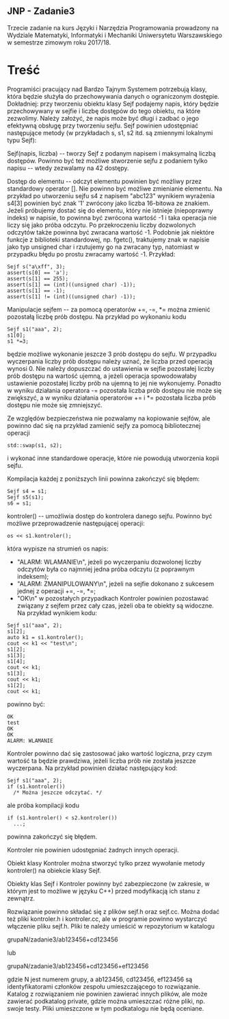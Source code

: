 ## JNP - Zadanie3
Trzecie zadanie na kurs Języki i Narzędzia Programowania prowadzony na Wydziale Matematyki, Informatyki i Mechaniki Uniwersytetu Warszawskiego w semestrze zimowym roku 2017/18.

# Treść
Programiści pracujący nad Bardzo Tajnym Systemem potrzebują klasy, która będzie
służyła do przechowywania danych o ograniczonym dostępie. Dokładniej: przy
tworzeniu obiektu klasy Sejf podajemy napis, który będzie przechowywany
w sejfie i liczbę dostępów do tego obiektu, na które zezwolimy. Należy założyć,
że napis może być długi i zadbać o jego efektywną obsługę przy tworzeniu sejfu.
Sejf powinien udostępniać następujące metody (w przykładach s, s1, s2 itd. są
zmiennymi lokalnymi typu Sejf):

Sejf(napis, liczba) -- tworzy Sejf z podanym napisem i maksymalną liczbą
  dostępów. Powinno być też możliwe stworzenie sejfu z podaniem tylko
  napisu -- wtedy zezwalamy na 42 dostępy.

Dostęp do elementu -- odczyt elementu powinien być możliwy przez standardowy
  operator []. Nie powinno być możliwe zmienianie elementu. Na przykład po
  utworzeniu sejfu s4 z napisem "abc123" wynikiem wyrażenia s4[3] powinien być
  znak '1' zwrócony jako liczba 16-bitowa ze znakiem. Jeżeli próbujemy dostać
  się do elementu, który nie istnieje (niepoprawny indeks) w napisie, to
  powinna być zwrócona wartość -1 i taka operacja nie liczy się jako próba
  odczytu. Po przekroczeniu liczby dozwolonych odczytów także powinna być
  zwracana wartość -1. Podobnie jak niektóre funkcje z biblioteki standardowej,
  np. fgetc(), traktujemy znak w napisie jako typ unsigned char i rzutujemy go
  na zwracany typ, natomiast w przypadku błędu po prostu zwracamy wartość -1.
  Przykład:
  
  ```
  Sejf s("a\xff", 3);
  assert(s[0] == 'a');
  assert(s[1] == 255);
  assert(s[1] == (int)((unsigned char) -1));
  assert(s[1] == -1);
  assert(s[1] != (int)((unsigned char) -1));
  ```
  
Manipulacje sejfem -- za pomocą operatorów +=, -=, *= można zmienić pozostałą
  liczbę prób dostępu. Na przykład po wykonaniu kodu
  
  ```
  Sejf s1("aaa", 2);
  s1[0];
  s1 *=3;
  ```

  będzie możliwe wykonanie jeszcze 3 prób dostępu do sejfu. W przypadku
  wyczerpania liczby prób dostępu należy uznać, że liczba przed operacją
  wynosi 0. Nie należy dopuszczać do ustawienia w sejfie pozostałej liczby
  prób dostępu na wartość ujemną, a jeżeli operacja spowodowałaby ustawienie
  pozostałej liczby prób na ujemną to jej nie wykonujemy. Ponadto w wyniku
  działania operatora -= pozostała liczba prób dostępu nie może się zwiększyć,
  a w wyniku działania operatorów += i *= pozostała liczba prób dostępu nie
  może się zmniejszyć.

Ze względów bezpieczeństwa nie pozwalamy na kopiowanie sejfów, ale powinno dać
się na przykład zamienić sejfy za pomocą bibliotecznej operacji

  ```
  std::swap(s1, s2);
  ```

i wykonać inne standardowe operacje, które nie powodują utworzenia kopii sejfu.

Kompilacja każdej z poniższych linii powinna zakończyć się błędem:

  ```
  Sejf s4 = s1;
  Sejf s5(s1);
  s6 = s1;
  ```

kontroler() -- umożliwia dostęp do kontrolera danego sejfu.
  Powinno być możliwe przeprowadzenie następującej operacji:

  ```
  os << s1.kontroler();
  ```
  
  która wypisze na strumień os napis:
  * "ALARM: WLAMANIE\n", jeżeli po wyczerpaniu dozwolonej liczby odczytów była
    co najmniej jedna próba odczytu (z poprawnym indeksem);
  * "ALARM: ZMANIPULOWANY\n", jeżeli na sejfie dokonano z sukcesem jednej
    z operacji +=, -=, *=;
  * "OK\n" w pozostałych przypadkach
  Kontroler powinien pozostawać związany z sejfem przez cały czas, jeżeli oba
  te obiekty są widoczne. Na przykład wynikiem kodu:
  
  ```
  Sejf s1("aaa", 2);
  s1[2];
  auto k1 = s1.kontroler();
  cout << k1 << "test\n";
  s1[2];
  s1[3];
  s1[4];
  cout << k1;
  s1[3];
  cout << k1;
  s1[2];
  cout << k1;
  ```
  
  powinno być:
  
  ```
  OK
  test
  OK
  OK
  ALARM: WLAMANIE
  ```
  
  Kontroler powinno dać się zastosować jako wartość logiczna, przy czym wartość
  ta będzie prawdziwa, jeżeli liczba prób nie została jeszcze wyczerpana. Na
  przykład powinien działać następujący kod:
  
  ```
  Sejf s1("aaa", 2);
  if (s1.kontroler())
    /* Można jeszcze odczytać. */
  ```
  
  ale próba kompilacji kodu
  
  ```
  if (s1.kontroler() < s2.kontroler())
    ...;
  ```
  
  powinna zakończyć się błędem.

  Kontroler nie powinien udostępniać żadnych innych operacji.

  Obiekt klasy Kontroler można stworzyć tylko przez wywołanie metody kontroler()
  na obiekcie klasy Sejf.

Obiekty klas Sejf i Kontroler powinny być zabezpieczone (w zakresie, w którym
jest to możliwe w języku C++) przed modyfikacją ich stanu z zewnątrz.

Rozwiązanie powinno składać się z plików sejf.h oraz sejf.cc. Można dodać też
pliki kontroler.h i kontroler.cc, ale w programie powinno wystarczyć włączenie
pliku sejf.h. Pliki te należy umieścić w repozytorium w katalogu

grupaN/zadanie3/ab123456+cd123456

lub

grupaN/zadanie3/ab123456+cd123456+ef123456

gdzie N jest numerem grupy, a ab123456, cd123456, ef123456 są identyfikatorami
członków zespołu umieszczającego to rozwiązanie.
Katalog z rozwiązaniem nie powinien zawierać innych plików, ale może zawierać
podkatalog private, gdzie można umieszczać różne pliki, np. swoje testy. Pliki
umieszczone w tym podkatalogu nie będą oceniane.

